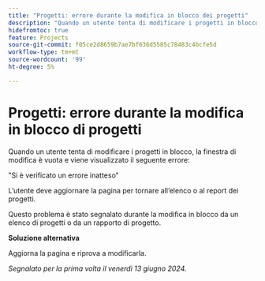 ```yaml
---
title: "Progetti: errore durante la modifica in blocco dei progetti"
description: "Quando un utente tenta di modificare i progetti in blocco, la finestra di modifica è vuota e viene visualizzato un errore."
hidefromtoc: true
feature: Projects
source-git-commit: f05ce2d8659b7ae7bf636d5585c78483c4bcfe5d
workflow-type: tm+mt
source-wordcount: '99'
ht-degree: 5%

---
```



# Progetti: errore durante la modifica in blocco di progetti

Quando un utente tenta di modificare i progetti in blocco, la finestra di modifica è vuota e viene visualizzato il seguente errore:

&quot;Si è verificato un errore inatteso&quot;

L’utente deve aggiornare la pagina per tornare all’elenco o al report dei progetti.

Questo problema è stato segnalato durante la modifica in blocco da un elenco di progetti o da un rapporto di progetto.

**Soluzione alternativa**

Aggiorna la pagina e riprova a modificarla.

_Segnalato per la prima volta il venerdì 13 giugno 2024._
